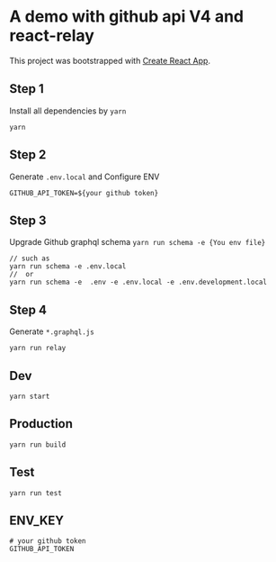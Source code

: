 # A demo with github api V4 and react-relay

This project was bootstrapped with [Create React App](https://github.com/facebookincubator/create-react-app).

## Step 1

Install all dependencies by `yarn`

```
yarn
```

## Step 2

Generate `.env.local` and Configure ENV

```
GITHUB_API_TOKEN=${your github token}
```

## Step 3

Upgrade Github graphql schema `yarn run schema -e {You env file}`

```
// such as
yarn run schema -e .env.local
//  or 
yarn run schema -e  .env -e .env.local -e .env.development.local
```

## Step 4 

Generate `*.graphql.js`

```
yarn run relay
```

## Dev

```
yarn start
```
  
## Production

```
yarn run build
```
  
## Test

```
yarn run test
```

## ENV_KEY

```
# your github token
GITHUB_API_TOKEN
```  
